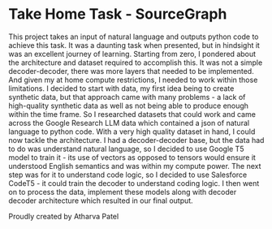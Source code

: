 # Take Home Task - SourceGraph

This project takes an input of natural language and outputs python code to achieve this task. It was a daunting task when presented, but in hindsight it was an excellent journey of learning. Starting from zero, I pondered about the architecture and dataset required to accomplish this. It was not a simple decoder-decoder, there was more layers that needed to be implemented. And given my at home compute restrictions, I needed to work within those limitations. I decided to start with data, my first idea being to create synthetic data, but that approach came with many problems - a lack of high-quality synthetic data as well as not being able to produce enough within the time frame. So I researched datasets that could work and came across the Google Research LLM data which contained a json of natural language to python code. With a very high quality dataset in hand, I could now tackle the architecture. I had a decoder-decoder base, but the data had to do was understand natural language, so I decided to use Google T5 model to train it - its use of vectors as opposed to tensors would ensure it understood English semantics and was within my compute power. The next step was for it to understand code logic, so I decided to use Salesforce CodeT5 - it could train the decoder to understand coding logic. I then went on to process the data, implement these models along with decoder decoder architecture which resulted in our final output. 


Proudly created by Atharva Patel

